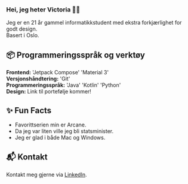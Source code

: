 ### Hei, jeg heter Victoria 👋🏼
Jeg er en 21 år gammel informatikkstudent med ekstra forkjærlighet for godt design.   
Basert i Oslo. 

## 📦 Programmeringsspråk og verktøy 
**Frontend:** 'Jetpack Compose' 'Material 3'  
**Versjonshåndtering:** 'Git'  
**Programmeringsspråk:** 'Java' 'Kotlin' 'Python'  
**Design:** Link til portefølje kommer!   


## ✨ Fun Facts
* Favorittserien min er Arcane.
* Da jeg var liten ville jeg bli statsminister.
* Jeg er glad i både Mac og Windows. 


## 📬 Kontakt 
Kontakt meg gjerne via [LinkedIn](https://www.linkedin.com/in/victoria-kolsing/). 

